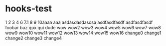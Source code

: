 # hooks-test

1
2
3
4
6
7.1
8
9
10aaaa
aaa
asdasdasdasdsa
asdfasdfasdf
asdfasdfasdf
foobar
baz
qux
qui
dude
wow
wow2
wow3
wow4
wow5
wow6
wow7
wow8
wow9
wow10
wow11
wow12
wow13
wow14
wow15
wow16
change0
change1
change2
change3
change4

